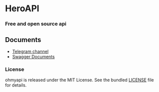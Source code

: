 # HeroAPI

### Free and open source api 


## Documents
- [Telegram channel](https://t.me/HeroAPI)
- [Swagger Documents](https://sharkapi.liara.run/docs) 


### License
ohmyapi is released under the MIT License. See the bundled [LICENSE](https://github.com/Hero-API/HeroAPI/blob/main/LICENSE) file for details.
